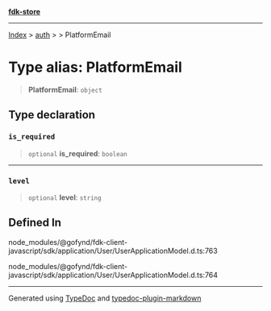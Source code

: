 [**fdk-store**](../../../README.md)
***

[Index](../../../API.md) > [auth](../../README.md) > [<internal>](../README.md) > PlatformEmail

# Type alias: PlatformEmail

> **PlatformEmail**: `object`

## Type declaration

### `is_required`

> `optional` **is\_required**: `boolean`

***

### `level`

> `optional` **level**: `string`

## Defined In

node\_modules/@gofynd/fdk-client-javascript/sdk/application/User/UserApplicationModel.d.ts:763

node\_modules/@gofynd/fdk-client-javascript/sdk/application/User/UserApplicationModel.d.ts:764

***
Generated using [TypeDoc](https://typedoc.org/) and [typedoc-plugin-markdown](https://www.npmjs.com/package/typedoc-plugin-markdown)
